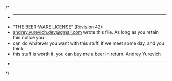 /*
 * ----------------------------------------------------------------------------
 * "THE BEER-WARE LICENSE" (Revision 42):
 * <andrey.yurevich.dev@gmail.com> wrote this file.  As long as you retain this notice you
 * can do whatever you want with this stuff. If we meet some day, and you think
 * this stuff is worth it, you can buy me a beer in return.   Andrey Yurevich
 * ----------------------------------------------------------------------------
 */
